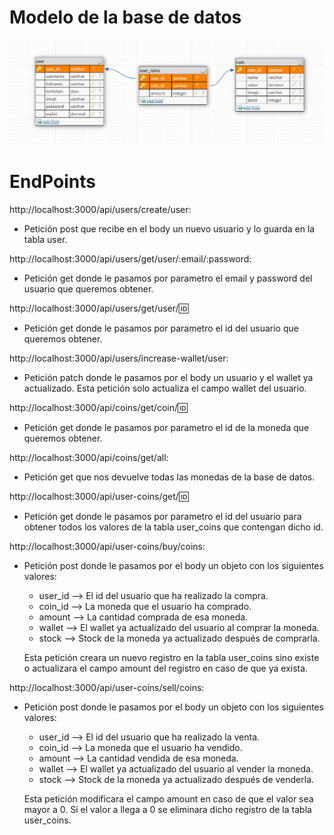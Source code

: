 # Modelo de la base de datos

<p align="center">
  <img src="https://github.com/GheorgheDev/CryptoCoinsBackend/blob/main/BBDD.png" alt="Sublime's custom image"/>
</p>

# EndPoints

http://localhost:3000/api/users/create/user: 

- Petición post que recibe en el body un nuevo usuario y lo guarda en la tabla user.

http://localhost:3000/api/users/get/user/:email/:password:

- Petición get donde le pasamos por parametro el email y password del usuario que queremos obtener.

http://localhost:3000/api/users/get/user/:id:

- Petición get donde le pasamos por parametro el id del usuario que queremos obtener.

http://localhost:3000/api/users/increase-wallet/user:

- Petición patch donde le pasamos por el body un usuario y el wallet ya actualizado. Esta petición solo actualiza el campo wallet del usuario.

http://localhost:3000/api/coins/get/coin/:id:

-  Petición get donde le pasamos por parametro el id de la moneda que queremos obtener.

http://localhost:3000/api/coins/get/all:

- Petición get que nos devuelve todas las monedas de la base de datos.

http://localhost:3000/api/user-coins/get/:id:

- Petición get donde le pasamos por parametro el id del usuario para obtener todos los valores de la tabla user_coins que contengan dicho id.

http://localhost:3000/api/user-coins/buy/coins:

- Petición post donde le pasamos por el body un objeto con los siguientes valores:
  - user_id --> El id del usuario que ha realizado la compra.
  - coin_id --> La moneda que el usuario ha comprado.
  - amount --> La cantidad comprada de esa moneda.
  - wallet --> El wallet ya actualizado del usuario al comprar la moneda.
  - stock --> Stock de la moneda ya actualizado después de comprarla.
  
  Esta petición creara un nuevo registro en la tabla user_coins sino existe o actualizara el campo amount del registro en caso de que ya exista.
  
http://localhost:3000/api/user-coins/sell/coins:

- Petición post donde le pasamos por el body un objeto con los siguientes valores:
  - user_id --> El id del usuario que ha realizado la venta.
  - coin_id --> La moneda que el usuario ha vendido.
  - amount --> La cantidad vendida de esa moneda.
  - wallet --> El wallet ya actualizado del usuario al vender la moneda.
  - stock --> Stock de la moneda ya actualizado después de venderla.
  
  Esta petición modificara el campo amount en caso de que el valor sea mayor a 0. Si el valor a llega a 0 se eliminara dicho registro de la tabla user_coins.
